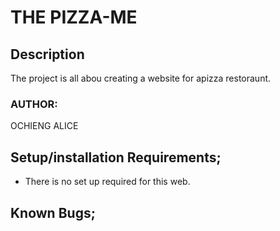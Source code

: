 # THE PIZZA-ME
## Description
The project is all abou creating  a website  for apizza restoraunt.
### AUTHOR:
OCHIENG ALICE
## Setup/installation Requirements;
* There is no set up required for this web.
## Known Bugs;
<!-- * js and jquery are a bit challeging to me
## Technologies Use:
 * Javascript
 * Html
 * CSS
 * Bootstrap
 * jQuery
 ## Support and contact details
 aliceochieng25@gmail.com
+254745799525
### License
Licensed under {MIT licence} (LICENCE)
###  Link
To run this project you can use thelink:
https://mellisah-lisah.github.io/studio/ -->
